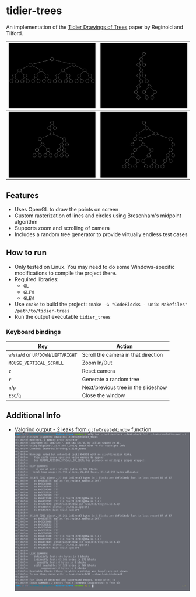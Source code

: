 # tidier-trees

An implementation of the [Tidier Drawings of Trees](https://reingold.co/tidier-drawings.pdf) paper by Reginold and Tilford. 

| ![tree_00](assets/tree_00.png "Complete Tree of height 5") | ![tree_01](assets/tree_01.png "Vertical Tree") |
| ---------------------------------------------------------- | ---------------------------------------------- |
| ![tree_02](assets/tree_02.png)                             | ![tree_03](assets/tree_03.png)                 |

## Features

* Uses OpenGL to draw the points on screen
* Custom rasterization of lines and circles using Bresenham's midpoint algorithm
* Supports zoom and scrolling of camera
* Includes a random tree generator to provide virtually endless test cases

## How to run

* Only tested on Linux. You may need to do some Windows-specific modifications to compile the project there. 
* Required libraries:
    * `GL`
    * `GLFW`
    * `GLEW`
* Use `cmake` to build the project: `cmake -G "CodeBlocks - Unix Makefiles" /path/to/tidier-trees`
* Run the output executable `tidier_trees`

### Keyboard bindings

| Key                                           | Action                              |
| --------------------------------------------- | ----------------------------------- |
| `w`/`s`/`a`/`d` or `UP`/`DOWN`/`LEFT`/`RIGHT` | Scroll the camera in that direction |
| `MOUSE_VERTICAL_SCROLL`                       | Zoom In/Out                         |
| `z`                                           | Reset camera                        |
| `r`                                           | Generate a random tree              |
| `n`/`p`                                       | Next/previous tree in the slideshow |
| `ESC`/`q`                                     | Close the window                    |

## Additional Info

* Valgrind output - 2 leaks from `glfwCreateWindow` function
![](assets/valgrind.png)

